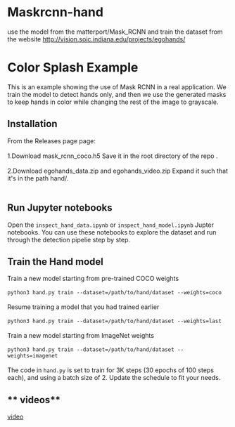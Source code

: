 # Maskrcnn-hand
use the model from the matterport/Mask_RCNN and train the dataset from the website http://vision.soic.indiana.edu/projects/egohands/ 
# **Color Splash Example**  
This is an example showing the use of Mask RCNN in a real application. We train the model to detect hands only, 
and then we use the generated masks to keep hands in color while changing the rest of the image to grayscale.<br>
## **Installation**  
From the Releases page page:<br><br>
1.Download mask_rcnn_coco.h5 Save it in the root directory of the repo .<br><br>
2.Download egohands_data.zip and egohands_video.zip Expand it such that it's in the path hand/.<br><br>
## **Run Jupyter notebooks**  
Open the `inspect_hand_data.ipynb` or `inspect_hand_model.ipynb` Jupter notebooks. 
You can use these notebooks to explore the dataset and run through the detection pipelie step by step.
## **Train the Hand model**  
Train a new model starting from pre-trained COCO weights<br><br>
`python3 hand.py train --dataset=/path/to/hand/dataset --weights=coco`<br><br>
Resume training a model that you had trained earlier<br><br>
`python3 hand.py train --dataset=/path/to/hand/dataset --weights=last`<br><br>
Train a new model starting from ImageNet weights<br><br>
`python3 hand.py train --dataset=/path/to/hand/dataset --weights=imagenet`<br><br>
The code in `hand.py` is set to train for 3K steps (30 epochs of 100 steps each), 
and using a batch size of 2. Update the schedule to fit your needs.
## ** videos**
[video](https://youtu.be/5Q24BRIz64Q)


